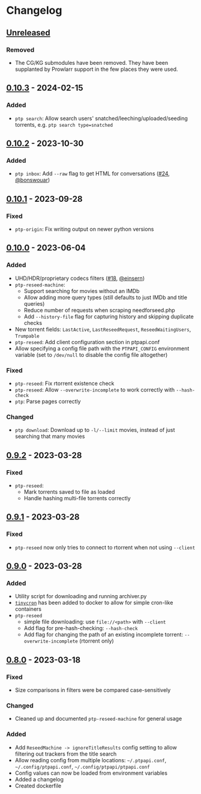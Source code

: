 # Changelog
## [Unreleased]

### Removed
- The CG/KG submodules have been removed. They have been supplanted by
  Prowlarr support in the few places they were used.

## [0.10.3] - 2024-02-15

### Added
- `ptp search`: Allow search users' snatched/leeching/uploaded/seeding
  torrents, e.g. `ptp search type=snatched`

## [0.10.2] - 2023-10-30
### Added
- `ptp inbox`: Add `--raw` flag to get HTML for conversations ([#24](https://github.com/kannibalox/PTPAPI/pull/24), [@bonswouar](https://github.com/bonswouar))

## [0.10.1] - 2023-09-28
### Fixed
- `ptp-origin`: Fix writing output on newer python versions

## [0.10.0] - 2023-06-04
### Added
- UHD/HDR/proprietary codecs filters ([#18](https://github.com/kannibalox/PTPAPI/pull/18), [@einsern](https://github.com/einsern))
- `ptp-reseed-machine`:
  - Support searching for movies without an IMDb
  - Allow adding more query types (still defaults to just IMDb and title queries)
  - Reduce number of requests when scraping needforseed.php
  - Add `--history-file` flag for capturing history and skipping duplicate checks
- New torrent fields: `LastActive`, `LastReseedRequest`, `ReseedWaitingUsers`, `Trumpable`
- `ptp-reseed`: Add client configuration section in ptpapi.conf
- Allow specifying a config file path with the `PTPAPI_CONFIG`
  environment variable (set to `/dev/null` to disable the config file
  altogether)
### Fixed
- `ptp-reseed`: Fix rtorrent existence check
- `ptp-reseed`: Allow `--overwrite-incomplete` to work correctly with `--hash-check`
- `ptp`: Parse pages correctly
### Changed
- `ptp download`: Download up to `-l/--limit` movies, instead of just searching that many movies

## [0.9.2] - 2023-03-28
### Fixed
- `ptp-reseed`:
  - Mark torrents saved to file as loaded
  - Handle hashing multi-file torrents correctly

## [0.9.1] - 2023-03-28
### Fixed
- `ptp-reseed` now only tries to connect to rtorrent when not using
  `--client`

## [0.9.0] - 2023-03-28
### Added
- Utility script for downloading and running archiver.py
- [`tinycron`](https://github.com/bcicen/tinycron) has been added to
  docker to allow for simple cron-like containers
- `ptp-reseed`
  - simple file downloading: use `file://<path>` with `--client`
  - Add flag for pre-hash-checking: `--hash-check`
  - Add flag for changing the path of an existing incomplete torrent: `--overwrite-incomplete` (rtorrent only)

## [0.8.0] - 2023-03-18
### Fixed
- Size comparisons in filters were be compared case-sensitively

### Changed
- Cleaned up and documented `ptp-reseed-machine` for general usage

### Added
- Add `ReseedMachine -> ignoreTitleResults` config setting to allow
  filtering out trackers from the title search
- Allow reading config from multiple locations: `~/.ptpapi.conf`,
  `~/.config/ptpapi.conf`, `~/.config/ptpapi/ptpapi.conf`
- Config values can now be loaded from environment variables
- Added a changelog
- Created dockerfile

[Unreleased]: https://github.com/kannibalox/PTPAPI/compare/v0.10.3...HEAD
[0.10.3]: https://github.com/kannibalox/PTPAPI/compare/v0.10.2...v0.10.3
[0.10.2]: https://github.com/kannibalox/PTPAPI/compare/v0.10.1...v0.10.2
[0.10.1]: https://github.com/kannibalox/pyrosimple/compare/v0.10.0...v0.10.1
[0.10.0]: https://github.com/kannibalox/pyrosimple/compare/v0.9.3...v0.10.0
[0.9.3]: https://github.com/kannibalox/pyrosimple/compare/v0.9.2...v0.9.3
[0.9.2]: https://github.com/kannibalox/pyrosimple/compare/v0.9.1...v0.9.2
[0.9.1]: https://github.com/kannibalox/pyrosimple/compare/v0.9.0...v0.9.1
[0.9.0]: https://github.com/kannibalox/pyrosimple/compare/v0.8.0...v0.9.0
[0.8.0]: https://github.com/kannibalox/pyrosimple/compare/v0.7.2...v0.8.0
